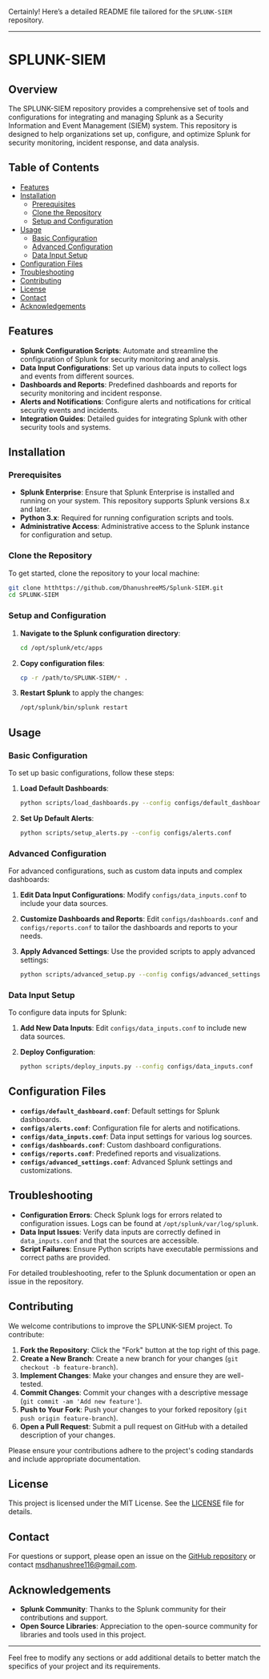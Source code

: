Certainly! Here’s a detailed README file tailored for the `SPLUNK-SIEM` repository.

---

# SPLUNK-SIEM

## Overview

The SPLUNK-SIEM repository provides a comprehensive set of tools and configurations for integrating and managing Splunk as a Security Information and Event Management (SIEM) system. This repository is designed to help organizations set up, configure, and optimize Splunk for security monitoring, incident response, and data analysis.

## Table of Contents

- [Features](#features)
- [Installation](#installation)
  - [Prerequisites](#prerequisites)
  - [Clone the Repository](#clone-the-repository)
  - [Setup and Configuration](#setup-and-configuration)
- [Usage](#usage)
  - [Basic Configuration](#basic-configuration)
  - [Advanced Configuration](#advanced-configuration)
  - [Data Input Setup](#data-input-setup)
- [Configuration Files](#configuration-files)
- [Troubleshooting](#troubleshooting)
- [Contributing](#contributing)
- [License](#license)
- [Contact](#contact)
- [Acknowledgements](#acknowledgements)

## Features

- **Splunk Configuration Scripts**: Automate and streamline the configuration of Splunk for security monitoring and analysis.
- **Data Input Configurations**: Set up various data inputs to collect logs and events from different sources.
- **Dashboards and Reports**: Predefined dashboards and reports for security monitoring and incident response.
- **Alerts and Notifications**: Configure alerts and notifications for critical security events and incidents.
- **Integration Guides**: Detailed guides for integrating Splunk with other security tools and systems.

## Installation

### Prerequisites

- **Splunk Enterprise**: Ensure that Splunk Enterprise is installed and running on your system. This repository supports Splunk versions 8.x and later.
- **Python 3.x**: Required for running configuration scripts and tools.
- **Administrative Access**: Administrative access to the Splunk instance for configuration and setup.

### Clone the Repository

To get started, clone the repository to your local machine:

```bash
git clone htthttps://github.com/DhanushreeMS/Splunk-SIEM.git
cd SPLUNK-SIEM
```

### Setup and Configuration

1. **Navigate to the Splunk configuration directory**:

    ```bash
    cd /opt/splunk/etc/apps
    ```

2. **Copy configuration files**:

    ```bash
    cp -r /path/to/SPLUNK-SIEM/* .
    ```

3. **Restart Splunk** to apply the changes:

    ```bash
    /opt/splunk/bin/splunk restart
    ```

## Usage

### Basic Configuration

To set up basic configurations, follow these steps:

1. **Load Default Dashboards**:

    ```bash
    python scripts/load_dashboards.py --config configs/default_dashboard.conf
    ```

2. **Set Up Default Alerts**:

    ```bash
    python scripts/setup_alerts.py --config configs/alerts.conf
    ```

### Advanced Configuration

For advanced configurations, such as custom data inputs and complex dashboards:

1. **Edit Data Input Configurations**: Modify `configs/data_inputs.conf` to include your data sources.

2. **Customize Dashboards and Reports**: Edit `configs/dashboards.conf` and `configs/reports.conf` to tailor the dashboards and reports to your needs.

3. **Apply Advanced Settings**: Use the provided scripts to apply advanced settings:

    ```bash
    python scripts/advanced_setup.py --config configs/advanced_settings.conf
    ```

### Data Input Setup

To configure data inputs for Splunk:

1. **Add New Data Inputs**: Edit `configs/data_inputs.conf` to include new data sources.

2. **Deploy Configuration**:

    ```bash
    python scripts/deploy_inputs.py --config configs/data_inputs.conf
    ```

## Configuration Files

- **`configs/default_dashboard.conf`**: Default settings for Splunk dashboards.
- **`configs/alerts.conf`**: Configuration file for alerts and notifications.
- **`configs/data_inputs.conf`**: Data input settings for various log sources.
- **`configs/dashboards.conf`**: Custom dashboard configurations.
- **`configs/reports.conf`**: Predefined reports and visualizations.
- **`configs/advanced_settings.conf`**: Advanced Splunk settings and customizations.

## Troubleshooting

- **Configuration Errors**: Check Splunk logs for errors related to configuration issues. Logs can be found at `/opt/splunk/var/log/splunk`.
- **Data Input Issues**: Verify data inputs are correctly defined in `data_inputs.conf` and that the sources are accessible.
- **Script Failures**: Ensure Python scripts have executable permissions and correct paths are provided.

For detailed troubleshooting, refer to the Splunk documentation or open an issue in the repository.

## Contributing

We welcome contributions to improve the SPLUNK-SIEM project. To contribute:

1. **Fork the Repository**: Click the "Fork" button at the top right of this page.
2. **Create a New Branch**: Create a new branch for your changes (`git checkout -b feature-branch`).
3. **Implement Changes**: Make your changes and ensure they are well-tested.
4. **Commit Changes**: Commit your changes with a descriptive message (`git commit -am 'Add new feature'`).
5. **Push to Your Fork**: Push your changes to your forked repository (`git push origin feature-branch`).
6. **Open a Pull Request**: Submit a pull request on GitHub with a detailed description of your changes.

Please ensure your contributions adhere to the project's coding standards and include appropriate documentation.

## License

This project is licensed under the MIT License. See the [LICENSE](LICENSE) file for details.

## Contact

For questions or support, please open an issue on the [GitHub repository](https://github.com/DhanushreeMS/Splunk-SIEM.git) or contact [msdhanushree116@gmail.com](mailto:msdhanushree116@gmail.com).

## Acknowledgements

- **Splunk Community**: Thanks to the Splunk community for their contributions and support.
- **Open Source Libraries**: Appreciation to the open-source community for libraries and tools used in this project.

---

Feel free to modify any sections or add additional details to better match the specifics of your project and its requirements.
